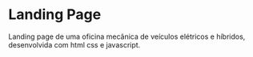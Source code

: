 # Landing Page

Landing page de uma oficina mecânica de veículos elétricos e híbridos, desenvolvida com html css e javascript.
